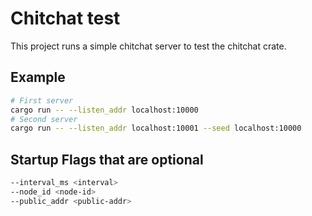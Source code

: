 # Chitchat test

This project runs a simple chitchat server
to test the chitchat crate.


## Example

```bash
# First server
cargo run -- --listen_addr localhost:10000
# Second server
cargo run -- --listen_addr localhost:10001 --seed localhost:10000
```

## Startup Flags that are optional 

```bash 
--interval_ms <interval>
--node_id <node-id>
--public_addr <public-addr>
```
